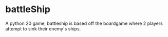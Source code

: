 # battleShip
 A python 20 game, battleship is based off the boardgame where 2 players attempt to sink their enemy's ships.
